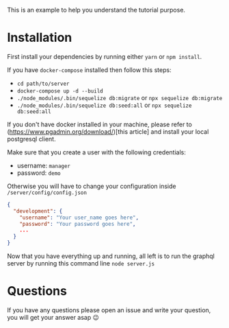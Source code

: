 This is an example to help you understand the tutorial purpose.

# Installation

First install your dependencies by running either `yarn` or `npm install`.

If you have `docker-compose` installed then follow this steps:

- `cd path/to/server`
- `docker-compose up -d --build`
- `./node_modules/.bin/sequelize db:migrate` or `npx sequelize db:migrate`
- `./node_modules/.bin/sequelize db:seed:all` or `npx sequelize db:seed:all`

If you don't have docker installed in your machine, please refer to (https://www.pgadmin.org/download/)[this article] and install your local postgresql client.

Make sure that you create a user with the following credentials:

- username: `manager`
- password: `demo`

Otherwise you will have to change your configuration inside `/server/config/config.json`

```json
{
  "development": {
    "username": "Your user_name goes here",
    "password": "Your password goes here",
    ...
  }
}
```

Now that you have everything up and running, all left is to run the graphql server by running this command line `node server.js`

# Questions

If you have any questions please open an issue and write your question, you will get your answer asap :wink:
